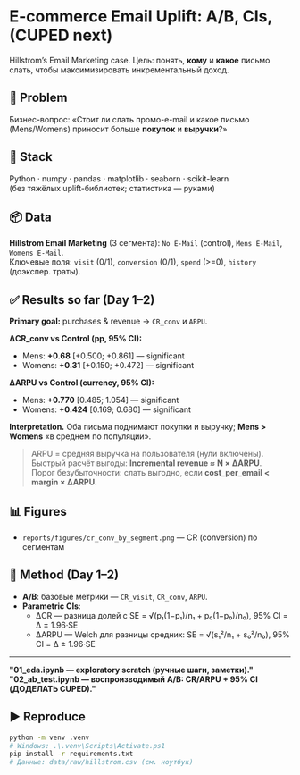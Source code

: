 # E-commerce Email Uplift: A/B, CIs, (CUPED next)

Hillstrom’s Email Marketing case. Цель: понять, **кому** и **какое** письмо слать, чтобы максимизировать инкрементальный доход.

## 🔎 Problem
Бизнес-вопрос: «Стоит ли слать промо-e-mail и какое письмо (Mens/Womens) приносит больше **покупок** и **выручки**?»

## 🧰 Stack
Python · numpy · pandas · matplotlib · seaborn · scikit-learn  
(без тяжёлых uplift-библиотек; статистика — руками)

## 📦 Data
**Hillstrom Email Marketing** (3 сегмента): `No E-Mail` (control), `Mens E-Mail`, `Womens E-Mail`.  
Ключевые поля: `visit` (0/1), `conversion` (0/1), `spend` (>=0), `history` (доэкспер. траты).

## ✅ Results so far (Day 1–2)
**Primary goal:** purchases & revenue → `CR_conv` и `ARPU`.

**ΔCR_conv vs Control (pp, 95% CI):**
- Mens: **+0.68**  \[+0.500; +0.861] — significant  
- Womens: **+0.31** \[+0.150; +0.472] — significant

**ΔARPU vs Control (currency, 95% CI):**
- Mens: **+0.770** \[0.485; 1.054] — significant  
- Womens: **+0.424** \[0.169; 0.680] — significant

**Interpretation.** Оба письма поднимают покупки и выручку; **Mens > Womens** «в среднем по популяции».

> ARPU = средняя выручка на пользователя (нули включены).  
> Быстрый расчёт выгоды: **Incremental revenue ≈ N × ΔARPU**.  
> Порог безубыточности: слать выгодно, если **cost_per_email < margin × ΔARPU**.

## 📊 Figures
- `reports/figures/cr_conv_by_segment.png` — CR (conversion) по сегментам  


## 🧪 Method (Day 1–2)
- **A/B**: базовые метрики — `CR_visit`, `CR_conv`, `ARPU`.  
- **Parametric CIs**:  
  - ΔCR — разница долей с SE = √(p₁(1−p₁)/n₁ + p₀(1−p₀)/n₀), 95% CI = Δ ± 1.96·SE  
  - ΔARPU — Welch для разницы средних: SE = √(s₁²/n₁ + s₀²/n₀), 95% CI = Δ ± 1.96·SE

---------------------------------------------------------------------
**"01_eda.ipynb — exploratory scratch (ручные шаги, заметки)."**
**"02_ab_test.ipynb — воспроизводимый A/B: CR/ARPU + 95% CI (ДОДЕЛАТЬ CUPED)."**

## ▶️ Reproduce
```bash
python -m venv .venv
# Windows: .\.venv\Scripts\Activate.ps1
pip install -r requirements.txt
# Данные: data/raw/hillstrom.csv (см. ноутбук)
